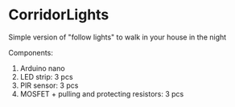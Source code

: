 # CorridorLights

Simple version of "follow lights" to walk in your house in the night

Components:
1) Arduino nano
2) LED strip: 3 pcs
3) PIR sensor: 3 pcs
4) MOSFET + pulling and protecting resistors: 3 pcs
